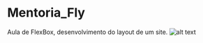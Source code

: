 # Mentoria_Fly
Aula de FlexBox, desenvolvimento do layout de um site.
![alt text](https://i.imgur.com/tDtDoRD.png)
